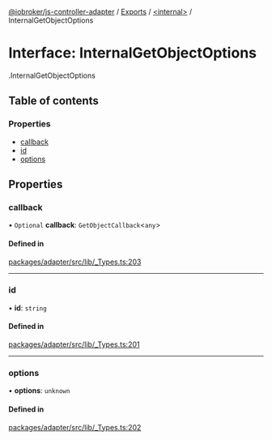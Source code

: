 [@iobroker/js-controller-adapter](../README.md) / [Exports](../modules.md) / [<internal\>](../modules/internal_.md) / InternalGetObjectOptions

# Interface: InternalGetObjectOptions

[<internal>](../modules/internal_.md).InternalGetObjectOptions

## Table of contents

### Properties

- [callback](internal_.InternalGetObjectOptions.md#callback)
- [id](internal_.InternalGetObjectOptions.md#id)
- [options](internal_.InternalGetObjectOptions.md#options)

## Properties

### callback

• `Optional` **callback**: `GetObjectCallback`<`any`\>

#### Defined in

[packages/adapter/src/lib/_Types.ts:203](https://github.com/ioBroker/ioBroker.js-controller/blob/0c5e79f5/packages/adapter/src/lib/_Types.ts#L203)

___

### id

• **id**: `string`

#### Defined in

[packages/adapter/src/lib/_Types.ts:201](https://github.com/ioBroker/ioBroker.js-controller/blob/0c5e79f5/packages/adapter/src/lib/_Types.ts#L201)

___

### options

• **options**: `unknown`

#### Defined in

[packages/adapter/src/lib/_Types.ts:202](https://github.com/ioBroker/ioBroker.js-controller/blob/0c5e79f5/packages/adapter/src/lib/_Types.ts#L202)
